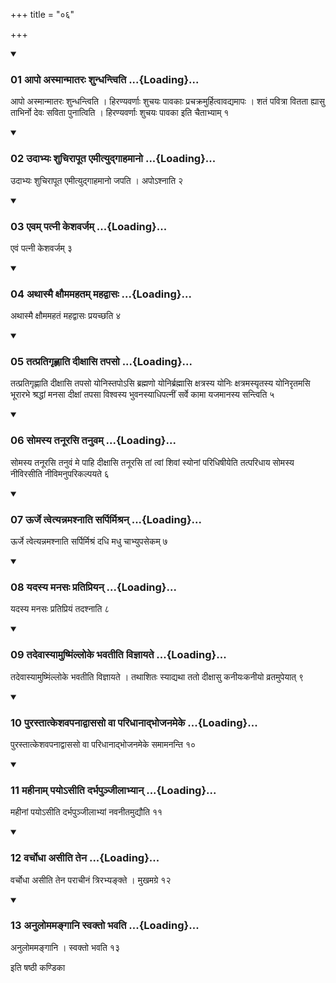 +++
title = "०६"

+++

<div class="js_include" includetitle="true" newlevelforh1="3" unfilled="" url="/vedAH_yajuH/taittirIyam/sUtram/ApastambaH/shrautam/vishvAsa-prastutiH/10/06/01_Apo_asmAnmAtaraH_shundhantviti.md">
<details open><summary><h3>01 आपो अस्मान्मातरः शुन्धन्त्विति ...{Loading}...</h3></summary>

आपो अस्मान्मातरः शुन्धन्त्विति । हिरण्यवर्णाः शुचयः पावकाः प्रचक्रमुर्हित्वावद्यमापः । शतं पवित्रा वितता ह्यासु ताभिर्नो देवः सविता पुनात्विति । हिरण्यवर्णाः शुचयः पावका इति चैताभ्याम् १
</details>
</div>


<div class="js_include" includetitle="true" newlevelforh1="3" unfilled="" url="/vedAH_yajuH/taittirIyam/sUtram/ApastambaH/shrautam/vishvAsa-prastutiH/10/06/02_udAbhyaH_shuchirApUta_emItyudgAhamAno.md">
<details open><summary><h3>02 उदाभ्यः शुचिरापूत एमीत्युद्गाहमानो ...{Loading}...</h3></summary>

उदाभ्यः शुचिरापूत एमीत्युद्गाहमानो जपति । अपोऽश्नाति २
</details>
</div>


<div class="js_include" includetitle="true" newlevelforh1="3" unfilled="" url="/vedAH_yajuH/taittirIyam/sUtram/ApastambaH/shrautam/vishvAsa-prastutiH/10/06/03_evam_patnI_keshavarjam.md">
<details open><summary><h3>03 एवम् पत्नी केशवर्जम् ...{Loading}...</h3></summary>

एवं पत्नी केशवर्जम् ३
</details>
</div>


<div class="js_include" includetitle="true" newlevelforh1="3" unfilled="" url="/vedAH_yajuH/taittirIyam/sUtram/ApastambaH/shrautam/vishvAsa-prastutiH/10/06/04_athAsmai_xaumamahatam_mahadvAsaH.md">
<details open><summary><h3>04 अथास्मै क्षौममहतम् महद्वासः ...{Loading}...</h3></summary>

अथास्मै क्षौममहतं महद्वासः प्रयच्छति ४
</details>
</div>


<div class="js_include" includetitle="true" newlevelforh1="3" unfilled="" url="/vedAH_yajuH/taittirIyam/sUtram/ApastambaH/shrautam/vishvAsa-prastutiH/10/06/05_tatpratigRhNAti_dIxAsi_tapaso.md">
<details open><summary><h3>05 तत्प्रतिगृह्णाति दीक्षासि तपसो ...{Loading}...</h3></summary>

तत्प्रतिगृह्णाति दीक्षासि तपसो योनिस्तपोऽसि ब्रह्मणो योनिर्ब्रह्मासि क्षत्रस्य योनिः क्षत्रमस्यृतस्य योनिरृतमसि भूरारभे श्रद्धां मनसा दीक्षां तपसा विश्वस्य भुवनस्याधिपत्नीं सर्वे कामा यजमानस्य सन्त्विति ५
</details>
</div>


<div class="js_include" includetitle="true" newlevelforh1="3" unfilled="" url="/vedAH_yajuH/taittirIyam/sUtram/ApastambaH/shrautam/vishvAsa-prastutiH/10/06/06_somasya_tanUrasi_tanuvam.md">
<details open><summary><h3>06 सोमस्य तनूरसि तनुवम् ...{Loading}...</h3></summary>

सोमस्य तनूरसि तनुवं मे पाहि दीक्षासि तनूरसि तां त्वां शिवां स्योनां परिधिषीयेति तत्परिधाय सोमस्य नीविरसीति नीविमनुपरिकल्पयते ६
</details>
</div>


<div class="js_include" includetitle="true" newlevelforh1="3" unfilled="" url="/vedAH_yajuH/taittirIyam/sUtram/ApastambaH/shrautam/vishvAsa-prastutiH/10/06/07_Urje_tvetyannamashnAti_sarpirmishran.md">
<details open><summary><h3>07 ऊर्जे त्वेत्यन्नमश्नाति सर्पिर्मिश्रन् ...{Loading}...</h3></summary>

ऊर्जे त्वेत्यन्नमश्नाति सर्पिर्मिश्रं दधि मधु चाभ्युपसेकम् ७
</details>
</div>


<div class="js_include" includetitle="true" newlevelforh1="3" unfilled="" url="/vedAH_yajuH/taittirIyam/sUtram/ApastambaH/shrautam/vishvAsa-prastutiH/10/06/08_yadasya_manasaH_pratipriyan.md">
<details open><summary><h3>08 यदस्य मनसः प्रतिप्रियन् ...{Loading}...</h3></summary>

यदस्य मनसः प्रतिप्रियं तदश्नाति ८
</details>
</div>


<div class="js_include" includetitle="true" newlevelforh1="3" unfilled="" url="/vedAH_yajuH/taittirIyam/sUtram/ApastambaH/shrautam/vishvAsa-prastutiH/10/06/09_tadevAsyAmuShmiMlloke_bhavatIti_vijnAyate.md">
<details open><summary><h3>09 तदेवास्यामुष्मिंल्लोके भवतीति विज्ञायते ...{Loading}...</h3></summary>

तदेवास्यामुष्मिंल्लोके भवतीति विज्ञायते । तथाशितः स्याद्यथा ततो दीक्षासु कनीयःकनीयो व्रतमुपेयात् ९
</details>
</div>


<div class="js_include" includetitle="true" newlevelforh1="3" unfilled="" url="/vedAH_yajuH/taittirIyam/sUtram/ApastambaH/shrautam/vishvAsa-prastutiH/10/06/10_purastAtkeshavapanAdvAsaso_vA_paridhAnAdbhojanameke.md">
<details open><summary><h3>10 पुरस्तात्केशवपनाद्वाससो वा परिधानाद्भोजनमेके ...{Loading}...</h3></summary>

पुरस्तात्केशवपनाद्वाससो वा परिधानाद्भोजनमेके समामनन्ति १०
</details>
</div>


<div class="js_include" includetitle="true" newlevelforh1="3" unfilled="" url="/vedAH_yajuH/taittirIyam/sUtram/ApastambaH/shrautam/vishvAsa-prastutiH/10/06/11_mahInAm_payo-sIti_darbhapunjIlAbhyAn.md">
<details open><summary><h3>11 महीनाम् पयोऽसीति दर्भपुञ्जीलाभ्यान् ...{Loading}...</h3></summary>

महीनां पयोऽसीति दर्भपुञ्जीलाभ्यां नवनीतमुद्यौति ११
</details>
</div>


<div class="js_include" includetitle="true" newlevelforh1="3" unfilled="" url="/vedAH_yajuH/taittirIyam/sUtram/ApastambaH/shrautam/vishvAsa-prastutiH/10/06/12_varchodhA_asIti_tena.md">
<details open><summary><h3>12 वर्चोधा असीति तेन ...{Loading}...</h3></summary>

वर्चोधा असीति तेन पराचीनं त्रिरभ्यङ्क्ते । मुखमग्रे १२
</details>
</div>


<div class="js_include" includetitle="true" newlevelforh1="3" unfilled="" url="/vedAH_yajuH/taittirIyam/sUtram/ApastambaH/shrautam/vishvAsa-prastutiH/10/06/13_anulomamangAni_svakto_bhavati.md">
<details open><summary><h3>13 अनुलोममङ्गानि स्वक्तो भवति ...{Loading}...</h3></summary>

अनुलोममङ्गानि । स्वक्तो भवति १३
</details>
</div>



  
इति षष्ठी कण्डिका 
